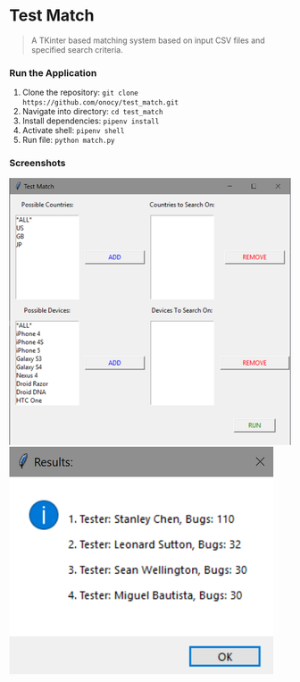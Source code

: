 # Test Match

> A TKinter based matching system based on input CSV files and specified search criteria.

### Run the Application

1. Clone the repository: `git clone https://github.com/onocy/test_match.git`
2. Navigate into directory: `cd test_match`
3. Install dependencies: `pipenv install`
4. Activate shell: `pipenv shell`
5. Run file: `python match.py`


### Screenshots

![](images/app1.png)
![](images/app2.png)